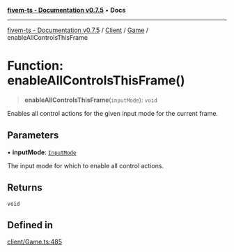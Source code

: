 [**fivem-ts - Documentation v0.7.5**](../../../../../README.md) • **Docs**

***

[fivem-ts - Documentation v0.7.5](../../../../../README.md) / [Client](../../../README.md) / [Game](../README.md) / enableAllControlsThisFrame

# Function: enableAllControlsThisFrame()

> **enableAllControlsThisFrame**(`inputMode`): `void`

Enables all control actions for the given input mode for the current frame.

## Parameters

• **inputMode**: [`InputMode`](../../../enumerations/InputMode.md)

The input mode for which to enable all control actions.

## Returns

`void`

## Defined in

[client/Game.ts:485](https://github.com/Purpose-Dev/fivem-ts/blob/main/src/client/Game.ts#L485)
